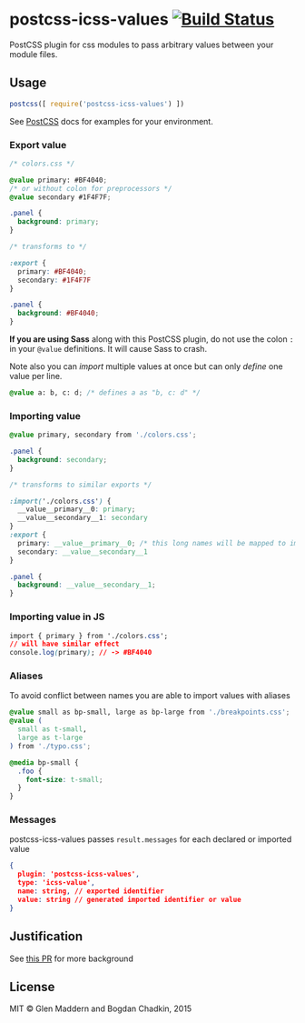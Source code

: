 # postcss-icss-values [![Build Status][travis-img]][travis]

[PostCSS]: https://github.com/postcss/postcss
[travis-img]: https://travis-ci.org/css-modules/postcss-icss-values.svg
[travis]: https://travis-ci.org/css-modules/postcss-icss-values

PostCSS plugin for css modules to pass arbitrary values between your module files.

## Usage

```js
postcss([ require('postcss-icss-values') ])
```

See [PostCSS] docs for examples for your environment.

### Export value

```css
/* colors.css */

@value primary: #BF4040;
/* or without colon for preprocessors */
@value secondary #1F4F7F;

.panel {
  background: primary;
}

/* transforms to */

:export {
  primary: #BF4040;
  secondary: #1F4F7F
}

.panel {
  background: #BF4040;
}
```

**If you are using Sass** along with this PostCSS plugin, do not use the colon `:` in your `@value` definitions. It will cause Sass to crash.

Note also you can _import_ multiple values at once but can only _define_ one value per line.

```css
@value a: b, c: d; /* defines a as "b, c: d" */
```

### Importing value

```css
@value primary, secondary from './colors.css';

.panel {
  background: secondary;
}

/* transforms to similar exports */

:import('./colors.css') {
  __value__primary__0: primary;
  __value__secondary__1: secondary
}
:export {
  primary: __value__primary__0; /* this long names will be mapped to imports by your loader */
  secondary: __value__secondary__1
}

.panel {
  background: __value__secondary__1;
}
```

### Importing value in JS

```css
import { primary } from './colors.css';
// will have similar effect
console.log(primary); // -> #BF4040
```

### Aliases

To avoid conflict between names you are able to import values with aliases

```css
@value small as bp-small, large as bp-large from './breakpoints.css';
@value (
  small as t-small,
  large as t-large
) from './typo.css';

@media bp-small {
  .foo {
    font-size: t-small;
  }
}
```

### Messages

postcss-icss-values passes `result.messages` for each declared or imported value

```json
{
  plugin: 'postcss-icss-values',
  type: 'icss-value',
  name: string, // exported identifier
  value: string // generated imported identifier or value
}
```

## Justification

See [this PR](https://github.com/css-modules/css-modules-loader-core/pull/28) for more background

## License

MIT © Glen Maddern and Bogdan Chadkin, 2015
